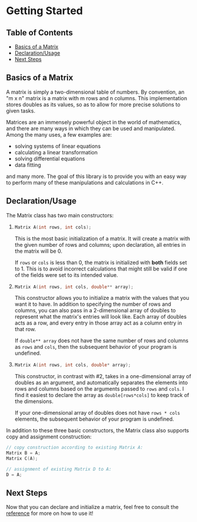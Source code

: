 # Getting Started <!-- omit in toc -->

## Table of Contents <!-- omit in toc -->

- [Basics of a Matrix](#basics-of-a-matrix)
- [Declaration/Usage](#declarationusage)
- [Next Steps](#next-steps)

## Basics of a Matrix

A matrix is simply a two-dimensional table of numbers. By convention, an "m x n" matrix is a matrix with m rows and n columns. This implementation stores doubles as its values, so as to allow for more precise solutions to given tasks.

Matrices are an immensely powerful object in the world of mathematics, and there are many ways in which they can be used and manipulated. Among the many uses, a few examples are:

- solving systems of linear equations
- calculating a linear transformation
- solving differential equations
- data fitting

and many more. The goal of this library is to provide you with an easy way to perform many of these manipulations and calculations in C++.

## Declaration/Usage

The Matrix class has two main constructors:

1. ```C++
   Matrix A(int rows, int cols);
   ```

    This is the most basic initialization of a matrix. It will create a matrix with the given number of rows and columns; upon declaration, all entries in the matrix will be 0.

    If `rows` or `cols` is less than 0, the matrix is initialized with **both** fields set to 1. This is to avoid incorrect calculations that might still be valid if one of the fields were set to its intended value.

2. ```C++
   Matrix A(int rows, int cols, double** array);
   ```

    This constructor allows you to initialize a matrix with the values that you want it to have. In addition to specifying the number of rows and columns, you can also pass in a 2-dimensional array of doubles to represent what the matrix's entries will look like. Each array of doubles acts as a row, and every entry in those array act as a column entry in that row.

    If `double** array` does not have the same number of rows and columns as `rows` and `cols`, then the subsequent behavior of your program is undefined.

3. ```C++
   Matrix A(int rows, int cols, double* array);
   ```

    This constructor, in contrast with #2, takes in a one-dimensional array of doubles as an argument, and automatically separates the elements into rows and columns based on the arguments passed to `rows` and `cols`.  I find it easiest to declare the array as `double[rows*cols]` to keep track of the dimensions.

    If your one-dimensional array of doubles does not have `rows * cols` elements, the subsequent behavior of your program is undefined.

In addition to these three basic constructors, the Matrix class also supports copy and assignment construction:

```C++
// copy construction according to existing Matrix A:
Matrix B = A;
Matrix C(A);

// assignment of existing Matrix D to A:
D = A;
```

## Next Steps

Now that you can declare and initialize a matrix, feel free to consult the [reference](README.md) for more on how to use it!

